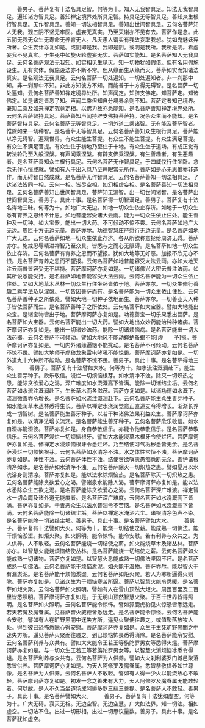 <!-- { "loadSidebar": true } -->
　　善男子。菩萨复有十法名具足智。何等为十。知人无我智具足。知法无我智具足。遍知诸方智具足。善知禅定境界处所具足智。持具足无等智具足。善知众生根行智具足。无作智具足。善知一切法相智具足。善知出世间智具足。云何名菩萨知人无我。观五阴不坚无牢固。虚妄无真实。乃至灭谢亦不见有去。菩萨作是念。此五阴无我无众生无寿命无养育无人。凡夫愚人谓实有我故妄取我想。犹如鬼魅妖异所著。众生妄计亦复如是。或阴即是我。我即是阴。或阴是我所。我所是阴。着虚妄我不见真实。于生死中如旋火轮虚妄无实。菩萨如实能知。是名菩萨知人无我具足。云何名菩萨观法无我知。如实相见生见灭。知一切物犹如假借。但有名用假施设生。无有实体。假施设法亦不断不常。但从缘而生从缘而灭。菩萨如实而知诸法真实。是名观法无我具足。云何名菩萨一切处遍知。一切处遍知者。非一刹那中知。非一刹那中不知。非此方知彼方不知。而能普于十方得无碍智。是名菩萨一切处遍知。云何名菩萨善知禅定境界处所。知声闻定。知辟支佛定。知菩萨定。知诸佛定。如是诸定皆悉了知。声闻二乘但知自分境界余则不知。菩萨定者知己境界。兼知二乘及如来禅定究竟定相。以佛力故亦悉能知。是名菩萨善知禅定境界处所。云何名菩萨智持具足。菩萨善知声闻持辟支佛持菩萨持。况余众生而不能知。是名菩萨智持具足。云何名菩萨无等智具足。一切外道二乘诸智。无有能及菩萨智者。惟除如来一切种智。是名菩萨无等智具足。云何名菩萨善知众生根行具足。菩萨能以净无碍智。遍观世界。有众生能生菩提。有众生不能生菩提。有众生满足菩提。有众生不满足菩提。有众生住于初地乃至住于十地。有众生坐于道场。有成正觉有转法轮乃至入般涅槃。有声闻乘涅槃。有辟支佛乘涅槃。有生善趣者。有生恶趣者。是名菩萨善知众生根行具足。云何名菩萨无作智具足。于四威仪行住坐卧。念念无作心恒成就。譬如有人于出入息乃至睡眠常无所作。菩萨如是心无思惟亦非造作。而无碍智自然成就。是名菩萨无作智具足。云何名菩萨善知一切法相具足。了达诸法皆同一相。云何一相。皆尽空相。如幻相虚妄相。是名菩萨善知一切法相具足。云何名菩萨善知出世间智具足。菩萨知无漏智。出一切世间诸智。是名菩萨出世间智具足。善男子。具此十事。是名菩萨得一切智满足。善男子。菩萨复有十法名得地三昧。何等为十。如地广大无边。如地一切众生依止存济。如地于一切众生悉有育养之恩终不计恩。如地普能容受诸大云雨。能为一切众生依止住处。能生善种及一切种。如大宝器。能出一切大药。不可倾动不惊不畏。云何名菩萨如地广大无边。周匝十方无边无量。菩萨亦尔。功德智慧庄严愿行无边无量。是名菩萨如地广大无边。云何名菩萨如地一切众生依止存济。各从所欲称意拯给周济无碍。菩萨亦尔。施戒忍辱精进禅智乃至众具。皆悉与之而心无限碍。是名菩萨如地一切众生依止存济。云何名菩萨有育养之恩而不望报。犹如大地等无好恶。加报不欣无亦不恨。是名菩萨育养之恩而不望报。云何名菩萨如地普能容受大法云雨。亦如大地天注云雨普皆容受无不堪持。菩萨摩诃萨亦复如是。一切诸佛兴大密云普注法雨。如其所说悉能受持。是名菩萨如地普能容受大法云雨。云何名菩萨能为一切众生依止住处。又如大地草木丛林一切众生行住坐卧皆依于地。菩萨亦尔。一切众生修行善趣二乘学法及以涅槃。一切皆因菩萨而有。是名菩萨能为一切众生依止住处。云何名菩萨善种子之所依处。譬如大地一切种子依地而生。菩萨亦尔。一切善业天人种子皆依菩萨而生。是名菩萨善种子之所依处。云何名菩萨如大宝器。譬如大地能出众宝。是诸宝物皆出于地。菩萨摩诃萨亦复如是。功德善宝一切乐果悉出菩萨。是名菩萨如大宝器。云何名菩萨能出一切大药。譬如大地出众妙药能治种种诸病。菩萨摩诃萨亦复如是。能出一切诸妙法药。能除一切诸烦恼病。是名菩萨能出一切大法药器。云何名菩萨不可倾动。譬如大地风不能动蝇蚋蚤蝎不能[虛　　予]损。菩萨摩诃萨亦复如是。一切内外诸缘逼恼不能扰动。是名菩萨不可倾动。云何名菩萨不惊不畏。譬如大地师子虎狼龙象雷电哮吼不能惊畏。菩萨摩诃萨亦复如是。一切外道九十六种所不能动。是名菩萨不惊不畏。善男子。具此十事。是名菩萨得地三昧。
　　善男子。菩萨复有十法譬如大水。何等为十。如水流注溉润赴下。能生众生善芽种子。欣乐敬信。浸烂一切烦恼根芽。如水清净不浊。除灭一切炽热之患。能除贪欲爱心之渴。深广难度如水浇溉高下皆满。能除一切诸结尘垢。云何名菩萨如水流注溉润赴下。生长草木而各滋茂。菩萨亦复如是。以诸功德如水溉下。流润微善亦令增长。是名菩萨如水流注溉润赴下。云何名菩萨能生众生善芽种子。如水能润草木丛林悉得生长。菩萨以禅定水浇润觉意正直道支令得增长。渐渐长养成一切智树。是名菩萨能生善牙种子。以若干种诸佛法果利益众生。菩萨摩诃萨亦复如是。以清净法增长流润。是名菩萨能生善牙种子。云何名菩萨欣乐敬信。如水自湿亦能湿彼。菩萨亦复如是。身自恭敬信乐。亦能令他恭敬信乐。是名菩萨恭敬信乐。云何名菩萨浸烂一切烦恼根牙。譬如大水能浸草木根牙令使烂坏。菩萨摩诃萨亦复如是。修禅定水浸烦恼根牙令悉烂坏。乃至结使习气垢秽悉皆无余。是名菩萨浸烂一切烦恼根芽。云何名菩萨如水清净不浊。水之体性常恒不浊。菩萨摩诃萨亦复如是。体性不浊。云何菩萨体性不浊。结使贪欲嗔恚愚痴悉断无余。善护诸根清净如水。是名菩萨如水清净不浊。云何名菩萨除灭一切炽热之患。譬如夏月以水洗浴身则清凉。菩萨亦复如是。能以法水除烦恼热。是名菩萨除灭一切炽热之患。云何名菩萨能除贪欲爱心之渴。譬诸泉水能除人渴。菩萨摩诃萨亦复如是。能以法水悉除众生五欲之渴。是名菩萨能除贪欲爱心之渴。云何名菩萨深广难渡。禅定智水一切众魔及诸外道无能度者。是名菩萨深广难度。云何名菩萨如水浇溉高下皆满。菩萨亦复如是。于善恶众生以法水普润令不苦恼。是名菩萨如水浇溉高下皆满。云何名菩萨能除一切诸结尘垢。菩萨以禅定水淹洒六尘。诸根清净色声不染。是名菩萨能除一切诸结尘垢。善男子。具此十事。是名菩萨譬如大水。
　　善男子。菩萨复有十法譬如大火。何等为十。能烧一切结使之薪。能成熟一切佛法。能干烦恼淤埿。如炬火聚。如火照明。能令惊怖。能令安慰。若有利养与众共之。为人供养。人不敢轻。云何名菩萨能烧一切结使之薪。如火能烧草木及诸丛林。菩萨亦尔。以智慧火能烧烦恼结使丛林。是名菩萨能烧一切结使之薪。云何名菩萨如火能成熟一切诸物。菩萨亦复如是。以智慧火悉能成熟一切佛法坚固不坏。是名菩萨成熟一切佛法。云何名菩萨能干烦恼淤泥。如火能干湿物。菩萨亦尔。能以智火干有漏淤泥。是名菩萨能干烦恼淤埿。云何名菩萨如炬火聚。若人为寒所逼得火则除。菩萨亦复如是。见诸众生为于烦恼寒苦所逼。菩萨以智慧火能令悉暖。是名菩萨如炬火聚。云何名菩萨如火照明。譬如有人在雪山顶然大炬火。周匝百里及二百里皆悉照明。菩萨摩诃萨亦复如是。于无明山顶然智慧火聚。于百千世界皆得照明。是名菩萨如火照明。云何名菩萨能令惊怖。譬如獐鹿虎豹见火惊恐皆悉远走。若天若魔及魔眷属。见菩萨智火威德皆悉远走。是名菩萨能令惊怪。云何名菩萨能令安慰。譬如有人在旷野黑闇中迷失方所。遥见火聚便往趣之。或值聚落放牧人处。得到彼已恐怖悉除心得安慰。菩萨摩诃萨亦复如是。众生于生死旷野黑闇之中迷失方所。遥见菩萨火聚而往趣之。到已烦恼怖畏悉得消除。是名菩萨能令安慰。云何名菩萨利养与众共有。譬如大火能令王若王等旃陀罗男女等悉得火熅。菩萨摩诃萨亦复如是。与一切众生王若王等若旃陀罗男女等。以智慧火消烦恼冰悉令得熅。是名菩萨利养与众共有。云何名菩萨为人供养。譬如大火刹利婆罗门城邑聚落悉皆供养。菩萨摩诃萨亦复如是。为天人阿修罗及魔眷属。悉皆恭敬供养如世尊像。是名菩萨为人供养。云何名菩萨人不敢轻。譬如有人得一少火以能烧故心不敢轻。菩萨摩诃萨亦复如是。初发一念之善未有大力。天人阿修罗及魔眷属无能敢轻者。何以故。是人不久当坐道场成阿耨多罗三藐三菩提。是名菩萨人不敢轻。善男子。具此十事。是名菩萨譬如大火。
　　善男子。菩萨复有十法犹如虚空。何等为十。广大无碍。寂灭无相。无边空智。无边空慧。广大如法界。知一切法。相如虚空。一切法不住。出过一切形相。出过一切思议量数。善男子。具此十事。是名菩萨犹如虚空。
